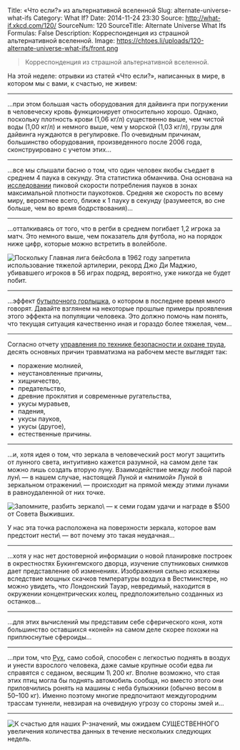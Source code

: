 Title: «Что если?» из альтернативной вселенной
Slug: alternate-universe-what-ifs
Category: What If?
Date: 2014-11-24 23:30
Source: http://what-if.xkcd.com/120/
SourceNum: 120
SourceTitle: Alternate Universe What Ifs
Formulas: False
Description: Корреспонденция из страшной альтернативной вселенной.
Image: https://chtoes.li/uploads/120-alternate-universe-what-ifs/front.png

> Корреспонденция из страшной альтернативной вселенной.

На этой неделе: отрывки из статей «Что если?», написанных в мире, в котором мы с вами, к счастью, не живем:

***

…при этом большая часть оборудования для дайвинга при погружении в человеческу кровь функционирует относительно хорошо. Однако, поскольку плотность крови (1,06 кг/л) существенно выше, чем чистой воды (1,00 кг/л) и немного выше, чем у морской (1,03 кг/л), грузы для дайвинга нуждаются в регулировке. По очевидным причинам, большинство оборудования, произведенного после 2006 года, сконструировано с учетом этих…

***

…все мы слышали басню о том, что один человек якобы съедает в среднем 4 паука в секунду. Эта статистика обманчива. Она основана на [исследовании](http://www.pnas.org/content/92/10/4382.full.pdf) пиковой скорости потребления пауков в зонах максимальной плотности паукотоков. Средняя же скорость по всему миру, вероятнее всего, ближе к 1 пауку в секунду (разумеется, во сне больше, чем во время бодрствования)…

***

…отталкиваясь от того, что в регби в среднем погибает 1,2 игрока за матч. Это немного выше, чем показатель для футбола, но на порядок ниже цифр, которые можно встретить в волейболе.

![](/uploads/120-alternate-universe-what-ifs/players_ru.png "Поскольку Главная лига бейсбола в 1962 году запретила использование тяжелой артилерии, рекорд Джо Ди Маджио, убивавшего игроков в 56 играх подряд, вероятно, уже никогда не будет побит.")

***

…эффект [бутылочного горлышка](https://ru.wikipedia.org/wiki/Эффект_бутылочного_горлышка), о котором в последнее время много говорят. Давайте взглянем на некоторые прошлые примеры проявления этого эффекта на популяции человека. Это должно помочь нам понять, что текущая ситуация качественно иная и гораздо более тяжелая, чем…

***

Согласно отчету [управления по технике безопасности и охране труда](https://www.osha.gov/), десять основных причин травматизма на рабочем месте выглядят так:

* поражение молнией,
* неустановленные причины,
* хищничество,
* предательство,
* древние проклятия и современные ругательства,
* укусы муравьев,
* падения,
* укусы пауков,
* укусы (другое),
* естественные причины.

***

…и, хотя идея о том, что зеркала в человеческий рост могут защитить от лунного света, интуитивно кажется разумной, на самом деле так можно лишь создать вторую луну. Взаимодействие между любой парой лун\ — в нашем случае, настоящей Луной и «мнимой» Луной в зеркальном отражении\ — происходит на прямой между этими лунами в равноудаленной от них точке.

![](/uploads/120-alternate-universe-what-ifs/moon_ru.png "Запомните, разбить зеркало\ — к семи годам удачи и награде в $500 от Совета Выживших.")

У нас эта точка расположена на поверхности зеркала, которое вам предстоит нести\ — вот почему это такая неудачная…

***

…хотя у нас нет достоверной информации о новой планировке построек в окрестностях Букингемского дворца, изучение спутниковых снимков дает представление об изменениях. Изображения сильно искажены вследствие мощных скачков температуры воздуха в Вестминстере, но можно увидеть, что Лондонский Тауэр, невредимый, находится в окружении концентрических колец, предположительно созданных из останков…

***

…для этих вычислений мы представим себе сферического коня, хотя большинство оставшихся «коней» на самом деле скорее похожи на приплюснутые сфероиды…

***

…при том, что [Рух](https://ru.wikipedia.org/wiki/Птица_Рух), само собой, способен с легкостью поднять в воздух и унести взрослого человека, даже самые крупные особи едва ли справятся с седаном, весящим 1\ 200 кг. Вполне возможно, что стая этих птиц могла бы поднять автомобиль сообща, но вместо этого они приловчились ронять на машины с неба булыжники (обычно весом в 50–100 кг). Именно поэтому многие предпочитают междугородним трассам туннели, невзирая на очевидную угрозу со стороны змей и…

***

![](/uploads/120-alternate-universe-what-ifs/harvester_ru.png "К счастью для наших P-значений, мы ожидаем СУЩЕСТВЕННОГО увеличения количества данных в течение нескольких следующих недель.")
